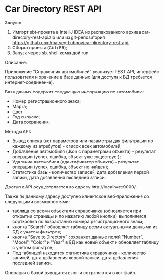 # Car Directory REST API
Запуск:
1. Импорт sbt-проекта в IntelliJ IDEA из распакованного архива car-directory-rest-api.zip или из git-репозитория https://github.com/matvey-bubnov/car-directory-rest-api;
2. Сборка проекта (Ctrl+F9);
3. Запуск через sbt shell командой run.

Описание:

Приложение “Справочник автомобилей” реализует REST API, интерфейс пользователя и хранение в базе данных (для доступа к БД требуется интернет-соединение).

База данных содержит следующую информацию по автомобилю:
- Номер регистрационного знака;
- Марка;
- Цвет;
- Год выпуска;
- Дата сохранения.

Методы API:
- Вывод списка (нет параметров или параметры для фильтрации по каждому из атрибутов) - список всех автомобилей;
- Добавление автомобиля (Json с параметрами объекта) - результат операции (успех, ошибка, объект уже существует);
- Удаление автомобиля (идентификатор объекта) - результат операции (успех, ошибка, объект не найден);
- Статистика базы - количество записей, дата добавления первой записи, дата добавления последней записи.

Доступ к API осуществляется по адресу http://localhost:9000/.

Также по данному адресу доступно клиентское веб-приложение со следующими возможностями:
- таблица со всеми объектами справочника (обновляется при открытии страницы и по нажатию любой кнопки), выполняется сортировка по возрастанию номера регистрационного знака;
- кнопка "Search" обновляет таблицу всеми актуальными данными из БД с учетом фильтров;
- кнопка "Save to Directory" сохраняет данные полей "Number", "Model", "Color" и "Year" в БД как новый объект и обновляет таблицу с учетом фильтров;
- Под таблицей находится статистика справочника - количество записей, дата добавления первой записи, дата добавления последней записи.

Операции с базой выводятся в лог и сохраняются в лог-файл.
